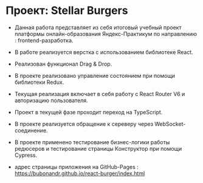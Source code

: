 # Проект: Stellar Burgers

- Данная работа представляет из себя итоговый учебный проект платформы онлайн-образования  Яндекс-Практикум по направлению : frontend-разработка.

- В работе реализуется верстка с использованием библиотеке React.

- Реализован функционал Drag & Drop.

- В проекте реализовано управление состоянием при помощи библиотеки Redux.

- Текущая реализация включает в себя работу с React Router V6  и авторизацию пользователя.

- Проект в текущей фазе проходит переход на TypeScript.

- В проекте реализуется обращение к сереверу через WebSocket-соединение.

- В проекте применено тестирование бизнес-логики работы редюсеров и тестирование страницы Конструктор при помощи Cypress.

 - адрес страницы приложения на  GitHub-Pages : https://bubonandr.github.io/react-burger/index.html

